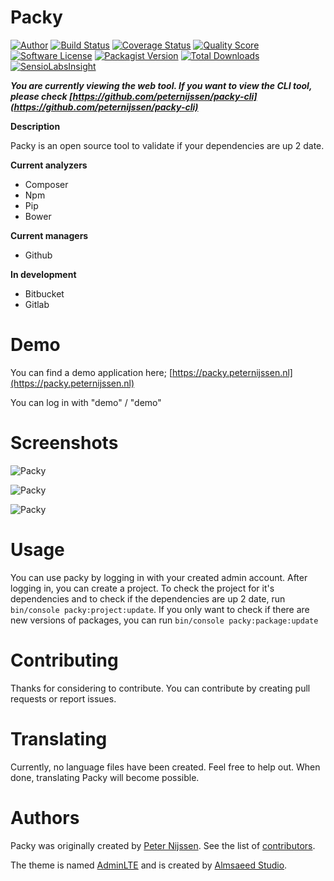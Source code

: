 Packy
====

[![Author](http://img.shields.io/badge/author-@ptnijssen-blue.svg?style=flat-square)](https://twitter.com/ptnijssen)
[![Build Status](https://img.shields.io/travis/peternijssen/packy/master.svg?style=flat-square)](https://travis-ci.org/peternijssen/packy)
[![Coverage Status](https://img.shields.io/scrutinizer/coverage/g/peternijssen/packy.svg?style=flat-square)](https://scrutinizer-ci.com/g/peternijssen/packy/code-structure)
[![Quality Score](https://img.shields.io/scrutinizer/g/peternijssen/packy.svg?style=flat-square)](https://scrutinizer-ci.com/g/peternijssen/packy)
[![Software License](https://img.shields.io/badge/license-MIT-brightgreen.svg?style=flat-square)](LICENSE)
[![Packagist Version](https://img.shields.io/packagist/v/peternijssen/packy.svg?style=flat-square)](https://packagist.org/packages/peternijssen/packy)
[![Total Downloads](https://img.shields.io/packagist/dt/peternijssen/packy.svg?style=flat-square)](https://packagist.org/packages/peternijssen/packy)
[![SensioLabsInsight](https://insight.sensiolabs.com/projects/d43bceaf-afaa-48fd-99ce-52cb437e5d73/mini.png)](https://insight.sensiolabs.com/projects/d43bceaf-afaa-48fd-99ce-52cb437e5d73)

***You are currently viewing the web tool. If you want to view the CLI tool, please check [https://github.com/peternijssen/packy-cli](https://github.com/peternijssen/packy-cli)***

**Description**

Packy is an open source tool to validate if your dependencies are up 2 date.

**Current analyzers**
- Composer
- Npm
- Pip
- Bower

**Current managers**
- Github

**In development**
- Bitbucket
- Gitlab

Demo
=====
You can find a demo application here;
[https://packy.peternijssen.nl](https://packy.peternijssen.nl)

You can log in with "demo" / "demo"

Screenshots
=====

![Packy](http://i60.tinypic.com/2mgtxdj.png)

![Packy](http://i61.tinypic.com/x4q4ao.png)

![Packy](http://i61.tinypic.com/2zqv695.png)


Usage
=====

You can use packy by logging in with your created admin account. After logging in, you can create a project. To check the project for it's dependencies and to check if the dependencies are up 2 date, run `bin/console packy:project:update`.
If you only want to check if there are new versions of packages, you can run `bin/console packy:package:update`


Contributing
=====

Thanks for considering to contribute. You can contribute by creating pull requests or report issues.

Translating
=====

Currently, no language files have been created. Feel free to help out. When done, translating Packy will become possible.

Authors
=====

Packy was originally created by [Peter Nijssen](https://www.peternijssen.nl).
See the list of [contributors](https://github.com/peternijssen/packy/graphs/contributors).

The theme is named [AdminLTE](https://github.com/almasaeed2010/AdminLTE) and is created by [Almsaeed Studio](http://www.almsaeedstudio.com/).
